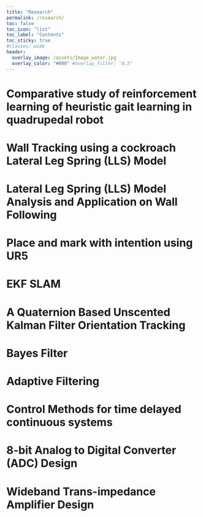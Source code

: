 ```yaml
---
title: "Research"
permalink: /research/
toc: false
toc_icon: "list"
toc_label: "Contents"
toc_sticky: true
#classes: wide
header:
  overlay_image: /assets/Image_water.jpg
  overlay_color: "#000" #overlay_filter: "0.5"
---
```


# Comparative study of reinforcement learning of heuristic gait learning in quadrupedal robot

# Wall Tracking using a cockroach Lateral Leg Spring (LLS) Model

# Lateral Leg Spring (LLS) Model Analysis and Application on Wall Following

# Place and mark with intention using UR5

# EKF SLAM

# A Quaternion Based Unscented Kalman Filter Orientation Tracking

# Bayes Filter

# Adaptive Filtering

# Control Methods for time delayed continuous systems


# 8-bit Analog to Digital Converter (ADC) Design

# Wideband Trans-impedance Amplifier Design

